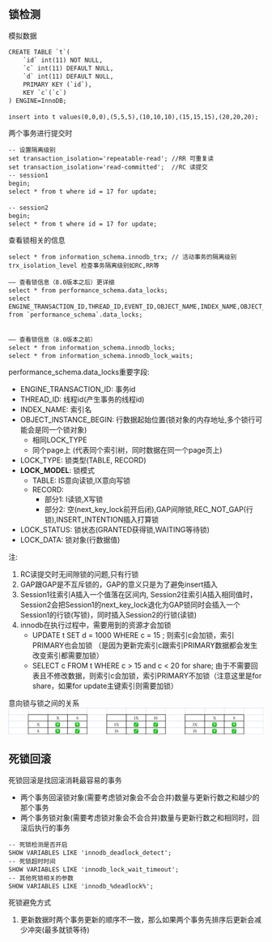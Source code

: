 ## 锁检测
模拟数据
```
CREATE TABLE `t`(
    `id` int(11) NOT NULL,
    `c` int(11) DEFAULT NULL,
    `d` int(11) DEFAULT NULL,
    PRIMARY KEY (`id`),
    KEY `c`(`c`)
) ENGINE=InnoDB;

insert into t values(0,0,0),(5,5,5),(10,10,10),(15,15,15),(20,20,20);
```

两个事务进行提交时
```
-- 设置隔离级别
set transaction_isolation='repeatable-read'; //RR 可重复读
set transaction_isolation='read-committed';  //RC 读提交
-- session1
begin;
select * from t where id = 17 for update;

-- session2
begin;
select * from t where id = 17 for update;
```

查看锁相关的信息
```
select * from information_schema.innodb_trx; // 活动事务的隔离级别 trx_isolation_level 检查事务隔离级别如RC,RR等

—— 查看锁信息（8.0版本之后）更详细
select * from performance_schema.data_locks; 
select ENGINE_TRANSACTION_ID,THREAD_ID,EVENT_ID,OBJECT_NAME,INDEX_NAME,OBJECT_INSTANCE_BEGIN,LOCK_TYPE,LOCK_MODE,LOCK_STATUS,LOCK_DATA from `performance_schema`.data_locks;


—— 查看锁信息（8.0版本之前）
select * from information_schema.innodb_locks; 
select * from information_schema.innodb_lock_waits; 
```

performance_schema.data_locks重要字段:
* ENGINE_TRANSACTION_ID: 事务id
* THREAD_ID: 线程id(产生事务的线程id)
* INDEX_NAME: 索引名
* OBJECT_INSTANCE_BEGIN: 行数据起始位置(锁对象的内存地址,多个锁行可能会是同一个锁对象)
  * 相同LOCK_TYPE
  * 同个page上 (代表同个索引树，同时数据在同一个page页上)
* LOCK_TYPE: 锁类型(TABLE, RECORD)
* __LOCK_MODEL__: 锁模式
  * TABLE: IS意向读锁,IX意向写锁
  * RECORD:
    * 部分1: I读锁,X写锁
    * 部分2: 空(next_key_lock前开后闭),GAP间隙锁,REC_NOT_GAP(行锁),INSERT_INTENTION插入打算锁
* LOCK_STATUS: 锁状态(GRANTED获得锁,WAITING等待锁)
* LOCK_DATA: 锁对象(行数据值)

注:
1. RC读提交时无间隙锁的问题,只有行锁
2. GAP跟GAP是不互斥锁的，GAP的意义只是为了避免insert插入
3. Session1往索引A插入一个值落在区间内, Session2往索引A插入相同值时，Session2会把Session1的next_key_lock退化为GAP锁同时会插入一个Session1的行锁(写锁)，同时插入Session2的行锁(读锁)
4. innodb在执行过程中，需要用到的资源才会加锁
   * UPDATE t SET d = 1000 WHERE  c = 15 ; 则索引c会加锁，索引PRIMARY也会加锁 （是因为更新完索引c跟索引PRIMARY数据都会发生改变索引都需要加锁）
   * SELECT c FROM t WHERE c > 15 and c < 20 for share; 由于不需要回表且不修改数据，则索引c会加锁，索引PRIMARY不加锁（注意这里是for share，如果for update主键索引则需要加锁）

意向锁与锁之间的关系
![img.png](pic/lock.png)

## 死锁回滚
死锁回滚是找回滚消耗最容易的事务
* 两个事务回滚锁对象(需要考虑锁对象会不会合并)数量与更新行数之和越少的那个事务
* 两个事务锁对象(需要考虑锁对象会不会合并)数量与更新行数之和相同时，回滚后执行的事务
```
-- 死锁检测是否开启
SHOW VARIABLES LIKE 'innodb_deadlock_detect';
-- 死锁超时时间
SHOW VARIABLES LIKE 'innodb_lock_wait_timeout';
-- 其他死锁相关的参数
SHOW VARIABLES LIKE 'innodb_%deadlock%';
```

死锁避免方式
1. 更新数据时两个事务更新的顺序不一致，那么如果两个事务先排序后更新会减少冲突(最多就锁等待)


